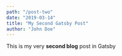 ```yaml
---
path: "/post-two"
date: "2019-03-14"
title: "My Second Gatsby Post"
author: "John Doe"
---
```


This is my very **second blog** post in Gatsby
